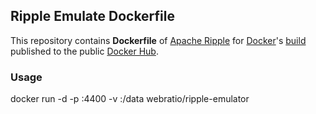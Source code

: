 ## Ripple Emulate Dockerfile

This repository contains **Dockerfile** of [Apache Ripple](http://ripple.incubator.apache.org/) for [Docker](https://www.docker.com/)'s [build](https://registry.hub.docker.com/u/webratio/ripple-emulate/) published to the public [Docker Hub](https://hub.docker.com/).

### Usage

docker run -d -p <port>:4400 -v <application-dir>:/data webratio/ripple-emulator